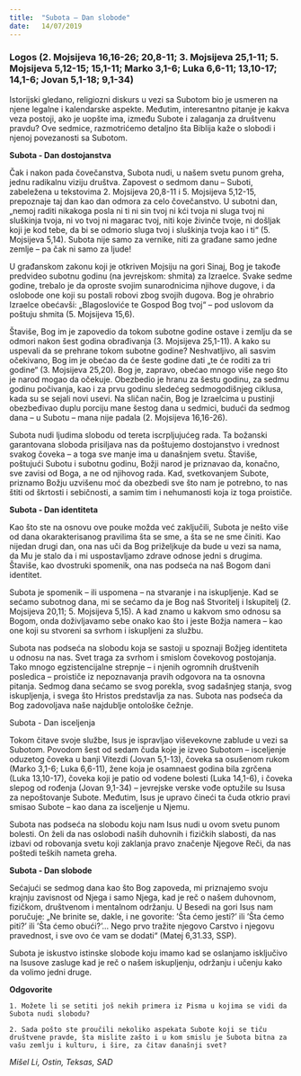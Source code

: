 ```yaml
---
title:  "Subota – Dan slobode"
date:   14/07/2019
---
```


### Logos (2. Mojsijeva 16,16-26; 20,8-11; 3. Mojsijeva  25,1-11; 5. Mojsijeva 5,12-15; 15,1-11; Marko 3,1-6; Luka 6,6-11; 13,10-17; 14,1-6; Jovan 5,1-18; 9,1-34)

Istorijski gledano, religiozni diskurs u vezi sa Subotom bio je usmeren na njene legalne i kalendarske aspekte. Međutim, interesantno pitanje je kakva veza postoji, ako je uopšte ima, između Subote i zalaganja za društvenu pravdu? Ove sedmice, razmotrićemo detaljno šta Biblija kaže o slobodi i njenoj povezanosti sa Subotom.

**Subota - Dan dostojanstva**

Čak i nakon pada čovečanstva, Subota nudi, u našem svetu punom greha, jednu radikalnu viziju društva. Zapovest o sedmom danu – Suboti, zabeležena u tekstovima 2. Mojsijeva 20,8-11 i 5. Mojsijeva 5,12-15, prepoznaje taj dan kao dan odmora za celo čovečanstvo. U subotni dan, „nemoj raditi nikakoga posla ni ti ni sin tvoj ni kći tvoja ni sluga tvoj ni sluškinja tvoja, ni vo tvoj ni magarac tvoj, niti koje živinče tvoje, ni došljak koji je kod tebe, da bi se odmorio sluga tvoj i sluškinja tvoja kao i ti“ (5. Mojsijeva 5,14). Subota nije samo za vernike, niti za građane samo jedne zemlje – pa čak ni samo za ljude!

U građanskom zakonu koji je otkriven Mojsiju na gori Sinaj, Bog je takođe predvideo subotnu godinu (na jevrejskom: shmita) za Izraelce. Svake sedme godine, trebalo je da oproste svojim sunarodnicima njihove dugove, i da oslobode one koji su postali robovi zbog svojih dugova. Bog je ohrabrio Izraelce obećavši: „Blagosloviće te Gospod Bog tvoj“ – pod uslovom da poštuju shmita (5. Mojsijeva 15,6).

Štaviše, Bog im je zapovedio da tokom subotne godine ostave i zemlju da se odmori nakon šest godina obrađivanja (3. Mojsijeva  25,1-11). A kako su uspevali da se prehrane tokom subotne godine? Neshvatljivo, ali sasvim očekivano, Bog im je obećao da će šeste godine dati „te će roditi za tri godine“ (3. Mojsijeva  25,20). Bog je, zapravo, obećao mnogo više nego što je narod mogao da očekuje. Obezbedio je hranu za šestu godinu, za sedmu godinu počivanja, kao i za prvu godinu sledećeg sedmogodišnjeg ciklusa, kada su se sejali novi usevi. Na sličan način, Bog je Izraelcima u pustinji obezbeđivao duplu porciju mane šestog dana u sedmici, budući da sedmog dana – u Subotu – mana nije padala (2. Mojsijeva 16,16-26).

Subota nudi ljudima slobodu od tereta iscrpljujućeg rada. Ta božanski garantovana sloboda prisiljava nas da poštujemo dostojanstvo i vrednost svakog čoveka – a toga sve manje ima u današnjem svetu. Štaviše, poštujući Subotu i subotnu godinu, Božji narod je priznavao da, konačno, sve zavisi od Boga, a ne od njihovog rada. Kad, svetkovanjem Subote, priznamo Božju uzvišenu moć da obezbedi sve što nam je potrebno, to nas štiti od škrtosti i sebičnosti, a samim tim i nehumanosti koja iz toga proističe.

**Subota - Dan identiteta**

Kao što ste na osnovu ove pouke možda već zaključili, Subota je nešto više od dana okarakterisanog pravilima šta se sme, a šta se ne sme činiti. Kao nijedan drugi dan, ona nas uči da Bog priželjkuje da bude u vezi sa nama, da Mu je stalo da i mi uspostavljamo zdrave odnose jedni s drugima. Štaviše, kao dvostruki spomenik, ona nas podseća na naš Bogom dani identitet.

Subota je spomenik – ili uspomena – na stvaranje i na iskupljenje. Kad se sećamo subotnog dana, mi se sećamo da je Bog naš Stvoritelj i Iskupitelj (2. Mojsijeva 20,11; 5. Mojsijeva 5,15). A kad znamo u kakvom smo odnosu sa Bogom, onda doživljavamo sebe onako kao što i jeste Božja namera – kao one koji su stvoreni sa svrhom i iskupljeni za službu.

Subota nas podseća na slobodu koja se sastoji u spoznaji Božjeg identiteta u odnosu na nas. Svet traga za svrhom i smislom čovekovog postojanja. Tako mnogo egzistencijalne strepnje – i njenih ogromnih društvenih posledica – proističe iz nepoznavanja pravih odgovora na ta osnovna pitanja. Sedmog dana sećamo se svog porekla, svog sadašnjeg stanja, svog iskupljenja, i svega što Hristos predstavlja za nas. Subota nas podseća da Bog zadovoljava naše najdublje ontološke čežnje.

Subota - Dan isceljenja

Tokom čitave svoje službe, Isus je ispravljao viševekovne zablude u vezi sa Subotom. Povodom šest od sedam čuda koje je izveo Subotom – isceljenje oduzetog čoveka u banji Vitezdi (Jovan 5,1-13), čoveka sa osušenom rukom (Marko 3,1-6; Luka 6,6-11), žene koja je osamnaest godina bila zgrčena (Luka 13,10-17), čoveka koji je patio od vodene bolesti (Luka 14,1-6), i čoveka slepog od rođenja (Jovan 9,1-34) – jevrejske verske vođe optužile su Isusa za nepoštovanje Subote. Međutim, Isus je upravo čineći ta čuda otkrio pravi smisao Subote – kao dana za isceljenje u Njemu.

Subota nas podseća na slobodu koju nam Isus nudi u ovom svetu punom bolesti. On želi da nas oslobodi naših duhovnih i fizičkih slabosti, da nas izbavi od robovanja svetu koji zaklanja pravo značenje Njegove Reči, da nas poštedi teških nameta greha.

**Subota - Dan slobode**

Sećajući se sedmog dana kao što Bog zapoveda, mi priznajemo svoju krajnju zavisnost od Njega i samo Njega, kad je reč o našem duhovnom, fizičkom, društvenom i mentalnom održanju. U Besedi na gori Isus nam poručuje: „Ne brinite se, dakle, i ne govorite: ’Šta ćemo jesti?’ ili ’Šta ćemo piti?’ ili ’Šta ćemo obući?’... Nego prvo tražite njegovo Carstvo i njegovu pravednost, i sve ovo će vam se dodati“ (Matej 6,31.33, SSP).

Subota je iskustvo istinske slobode koju imamo kad se oslanjamo isključivo na Isusove zasluge kad je reč o našem iskupljenju, održanju i učenju kako da volimo jedni druge.

**Odgovorite**

`1.	Možete li se setiti još nekih primera iz Pisma u kojima se vidi da Subota nudi slobodu?`

`2.	Sada pošto ste proučili nekoliko aspekata Subote koji se tiču društvene pravde, šta mislite zašto i u kom smislu je Subota bitna za vašu zemlju i kulturu, i šire, za čitav današnji svet?`

*Mišel Li, Ostin, Teksas, SAD*
